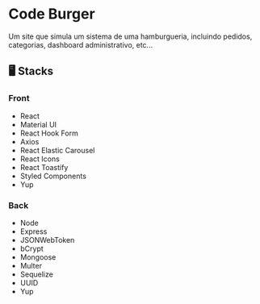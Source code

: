 <h1>Code Burger</h1>

<p>Um site que simula um sistema de uma hamburgueria, incluindo pedidos, categorias, dashboard administrativo, etc...</p>

<h2>🖥️ Stacks</h2>

<h3>Front</h3>

<ul>
  <li>React</li>
  <li>Material UI</li>
  <li>React Hook Form</li>
  <li>Axios</li>
  <li>React Elastic Carousel</li>
  <li>React Icons</li>
  <li>React Toastify</li>
  <li>Styled Components</li>
  <li>Yup</li>
</ul>

<h3>Back</h3>

<ul>
  <li>Node</li>
  <li>Express</li>
  <li>JSONWebToken</li>
  <li>bCrypt</li>
  <li>Mongoose</li>
  <li>Multer</li>
  <li>Sequelize</li>
  <li>UUID</li>
  <li>Yup</li>
</ul>
